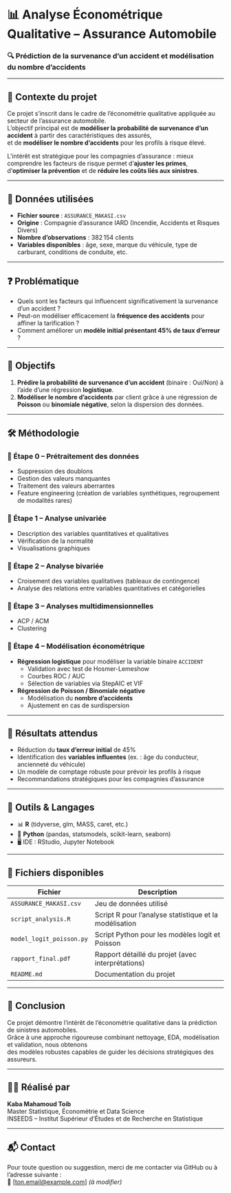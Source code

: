 # 📊 Analyse Économétrique Qualitative – Assurance Automobile

### 🔍 Prédiction de la survenance d’un accident et modélisation du nombre d’accidents

---

## 📁 Contexte du projet

Ce projet s’inscrit dans le cadre de l’économétrie qualitative appliquée au secteur de l’assurance automobile.  
L’objectif principal est de **modéliser la probabilité de survenance d’un accident** à partir des caractéristiques des assurés,  
et de **modéliser le nombre d’accidents** pour les profils à risque élevé.

L’intérêt est stratégique pour les compagnies d’assurance : mieux comprendre les facteurs de risque permet d’**ajuster les primes**,  
d’**optimiser la prévention** et de **réduire les coûts liés aux sinistres**.

---

## 🧾 Données utilisées

- **Fichier source** : `ASSURANCE_MAKASI.csv`  
- **Origine** : Compagnie d’assurance IARD (Incendie, Accidents et Risques Divers)  
- **Nombre d’observations** : 382 154 clients  
- **Variables disponibles** : âge, sexe, marque du véhicule, type de carburant, conditions de conduite, etc.

---

## ❓ Problématique

- Quels sont les facteurs qui influencent significativement la survenance d’un accident ?
- Peut-on modéliser efficacement la **fréquence des accidents** pour affiner la tarification ?
- Comment améliorer un **modèle initial présentant 45% de taux d’erreur** ?

---

## 🎯 Objectifs

1. **Prédire la probabilité de survenance d’un accident** (binaire : Oui/Non) à l’aide d’une régression **logistique**.
2. **Modéliser le nombre d’accidents** par client grâce à une régression de **Poisson** ou **binomiale négative**, selon la dispersion des données.

---

## 🛠️ Méthodologie

### 🔹 Étape 0 – Prétraitement des données
- Suppression des doublons
- Gestion des valeurs manquantes
- Traitement des valeurs aberrantes
- Feature engineering (création de variables synthétiques, regroupement de modalités rares)

### 🔹 Étape 1 – Analyse univariée
- Description des variables quantitatives et qualitatives
- Vérification de la normalité
- Visualisations graphiques

### 🔹 Étape 2 – Analyse bivariée
- Croisement des variables qualitatives (tableaux de contingence)
- Analyse des relations entre variables quantitatives et catégorielles

### 🔹 Étape 3 – Analyses multidimensionnelles
- ACP / ACM
- Clustering

### 🔹 Étape 4 – Modélisation économétrique
- **Régression logistique** pour modéliser la variable binaire `ACCIDENT`
  - Validation avec test de Hosmer-Lemeshow
  - Courbes ROC / AUC
  - Sélection de variables via StepAIC et VIF
- **Régression de Poisson / Binomiale négative**
  - Modélisation du **nombre d’accidents**
  - Ajustement en cas de surdispersion

---

## 🧠 Résultats attendus

- Réduction du **taux d’erreur initial** de 45%
- Identification des **variables influentes** (ex. : âge du conducteur, ancienneté du véhicule)
- Un modèle de comptage robuste pour prévoir les profils à risque
- Recommandations stratégiques pour les compagnies d’assurance

---

## 🧰 Outils & Langages

- 📊 **R** (tidyverse, glm, MASS, caret, etc.)
- 🐍 **Python** (pandas, statsmodels, scikit-learn, seaborn)
- 🖥️ IDE : RStudio, Jupyter Notebook

---

## 📁 Fichiers disponibles

| Fichier                  | Description                                               |
|--------------------------|-----------------------------------------------------------|
| `ASSURANCE_MAKASI.csv`   | Jeu de données utilisé                                    |
| `script_analysis.R`      | Script R pour l’analyse statistique et la modélisation    |
| `model_logit_poisson.py` | Script Python pour les modèles logit et Poisson           |
| `rapport_final.pdf`      | Rapport détaillé du projet (avec interprétations)         |
| `README.md`              | Documentation du projet                                   |

---

## 🏁 Conclusion

Ce projet démontre l’intérêt de l’économétrie qualitative dans la prédiction de sinistres automobiles.  
Grâce à une approche rigoureuse combinant nettoyage, EDA, modélisation et validation, nous obtenons  
des modèles robustes capables de guider les décisions stratégiques des assureurs.

---

## 👨‍🎓 Réalisé par

**Kaba Mahamoud Toib**  
Master Statistique, Économétrie et Data Science  
INSEEDS – Institut Supérieur d’Études et de Recherche en Statistique

---

## 📬 Contact

Pour toute question ou suggestion, merci de me contacter via GitHub ou à l’adresse suivante :  
📧 [ton.email@example.com] *(à modifier)*

